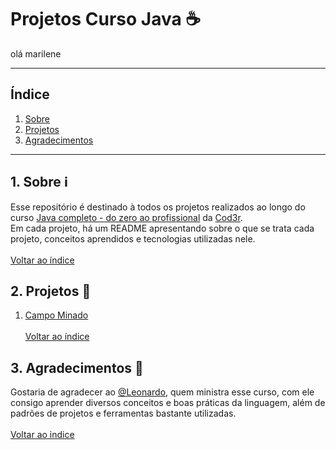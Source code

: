 # Projetos Curso Java :coffee:

olá marilene

***
## <a name="indice">Índice</a>
  1. [Sobre](#sobre)
  2. [Projetos](#projetos)
  3. [Agradecimentos](#agradecimentos)

***

## <a name="sobre">1. Sobre</a> :information_source:
  Esse repositório é destinado à todos os projetos realizados ao longo do curso 
  [Java completo - do zero ao profissional](https://www.udemy.com/course/fundamentos-de-programacao-com-java/)
  da [Cod3r](https://www.cod3r.com.br/).  
  Em cada projeto, há um README apresentando sobre o que se trata cada projeto, conceitos aprendidos e tecnologias utilizadas nele.
  <br><br>[Voltar ao índice](#indice)

## <a name="projetos">2. Projetos</a> :file_folder:
  1. [Campo Minado](https://github.com/MichaelToningerPolidoro/Projetos-Curso-Java/tree/master/campo-minado)
  <br><br>[Voltar ao índice](#indice)

## <a name="agradecimentos">3. Agradecimentos</a> :pray:
  Gostaria de agradecer ao [@Leonardo](https://github.com/leonardomleitao), quem ministra
  esse curso, com ele consigo aprender diversos conceitos e boas práticas da linguagem,
  além de padrões de projetos e ferramentas bastante utilizadas.
  <br><br>[Voltar ao indice](#indice)
